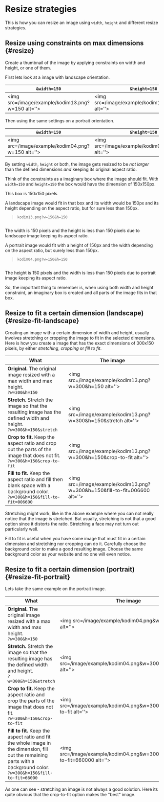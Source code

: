 Resize strategies
==============================

This is how you can resize an image using `width`, `height` and different resize strategies.



Resize using constraints on max dimensions {#resize}
------------------------------

Create a thumbnail of the image by applying constraints on width and height, or one of them.

First lets look at a image with landscape orientation.

| `&width=150`        | `&height=150`       | `&w=150&h=150`      |
|---------------------|---------------------|---------------------|
| <img src=/image/example/kodim13.png?w=150 alt=''> | <img src=/image/example/kodim13.png&h=150 alt=''> | <img src=/image/example/kodim13.png&w=150&h=150 alt=''> |

Then using the same settings on a portrait orientation.

| `&width=150`        | `&height=150`       | `&w=150&h=150`      |
|---------------------|---------------------|---------------------|
| <img src=/image/example/kodim04.png?w=150 alt=''> | <img src=/image/example/kodim04.png&h=150 alt=''> | <img src=/image/example/kodim04.png&w=150&h=150 alt=''> |

By setting `width`, `height` or both, the image gets resized to be *not larger* than the defined dimensions *and* keeping its original aspect ratio.

Think of the constraints as a imaginary box where the image should fit. With `width=150` and `height=150` the box would have the dimension of 150x150px.

This box is 150x150 pixels.

<div class="square150"></div>

A landscape image would fit in that box and its width would be 150px and its height depending on the aspect ratio, but for sure less than 150px.

> `kodim13.png?w=150&h=150`

<div class="square150"><img src="/image/example/kodim13.png?w=150&h=150" alt=""></div>

The width is 150 pixels and the height is less than 150 pixels due to landscape image keeping its aspect ratio.

A portrait image would fit with a height of 150px and the width depending on the aspect ratio, but surely less than 150px.

> `kodim04.png?w=150&h=150`

<div class="square150"><img src="/image/example/kodim04.png?w=150&h=150" alt=""></div>

The height is 150 pixels and the width is less than 150 pixels due to portrait image keeping its aspect ratio.

So, the important thing to remember is, when using both width and height constraint, an imaginary box is created and all parts of the image fits in that box.



Resize to fit a certain dimension (landscape) {#resize-fit-landscape}
-----------------------------------

Creating an image with a certain dimension of width and height, usually involves stretching or cropping the image to fit in the selected dimensions. Here is how you create a image that has the exact dimensions of 300x150 pixels, by either *stretching*, *cropping* or *fill to fit*.


| What                | The image           |
|---------------------|---------------------|
| **Original.** The original image resized with a max width and max height.<br>`?w=300&h=150` | <img src=/image/example/kodim13.png?w=300&h=150 alt=''> |
| **Stretch.** Stretch the image so that the resulting image has the defined width and height.<br>`?w=300&h=150&stretch` | <img src=/image/example/kodim13.png?w=300&h=150&stretch alt=''> |
| **Crop to fit.** Keep the aspect ratio and crop out the parts of the image that does not fit.<br>`?w=300&h=150&crop-to-fit` | <img src=/image/example/kodim13.png?w=300&h=150&crop-to-fit alt=''> |
| **Fill to fit.** Keep the aspect ratio and fill then blank space with a background color.<br>`?w=300&h=150&fill-to-fit=006600` | <img src=/image/example/kodim13.png?w=300&h=150&fill-to-fit=006600 alt=''> |

Stretching might work, like in the above example where you can not really notice that the image is stretched. But usually, stretching is not that a good option since it distorts the ratio. Stretching a face may not turn out particularly well.

Fill to fit is useful when you have some image that must fit in a certain dimension and stretching nor cropping can do it. Carefully choose the background color to make a good resulting image. Choose the same background color as your website and no one will even notice.



Resize to fit a certain dimension (portrait) {#resize-fit-portrait}
-----------------------------------

Lets take the same example on the portrait image.

| What                | The image           |
|---------------------|---------------------|
| **Original.** The original image resized with a max width and max height.<br>`?w=300&h=150` | <img src=/image/example/kodim04.png&w=300&h=150 alt=''> |
| **Stretch.** Stretch the image so that the resulting image has the defined width and height.<br>`?w=300&h=150&stretch` | <img src=/image/example/kodim04.png&w=300&h=150&stretch alt=''> |
| **Crop to fit.** Keep the aspect ratio and crop the parts of the image that does not fit.<br>`?w=300&h=150&crop-to-fit` | <img src=/image/example/kodim04.png&w=300&h=150&crop-to-fit alt=''> |
| **Fill to fit.** Keep the aspect ratio and fit the whole image in the dimension, fill out the remaining parts with a background color.<br>`?w=300&h=150&fill-to-fit=66000` | <img src=/image/example/kodim04.png&w=300&h=150&fill-to-fit=660000 alt=''> |

As one can see - stretching an image is not always a good solution. Here its quite obvious that the crop-to-fit option makes the "best" image. 
